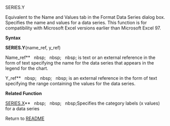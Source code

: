 SERIES.Y

Equivalent to the Name and Values tab in the Format Data Series dialog
box. Specifies the name and values for a data series. This function is
for compatibility with Microsoft Excel versions earlier than Microsoft
Excel 97.

**Syntax**

**SERIES.Y**(name\_ref, y\_ref)

Name\_ref**&nbsp;&nbsp;&nbsp;nbsp;&nbsp;&nbsp;&nbsp;nbsp;&nbsp;&nbsp;&nbsp;nbsp;&nbsp;is text or an external reference in the
form of text specifying the name for the data series that appears in the
legend for the chart.

Y\_ref**&nbsp;&nbsp;&nbsp;nbsp;&nbsp;&nbsp;&nbsp;nbsp;&nbsp;&nbsp;&nbsp;nbsp;&nbsp;is an external reference in the form of
text specifying the range containing the values for the data series.

**Related Function**

[SERIES.X](SERIES.X.md)**&nbsp;&nbsp;&nbsp;nbsp;&nbsp;&nbsp;&nbsp;nbsp;&nbsp;&nbsp;&nbsp;nbsp;Specifies the category labels (x values) for a
data series



Return to [README](README.md)

